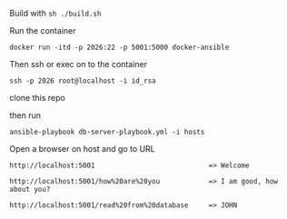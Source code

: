 Build with `sh ./build.sh`

Run the container 

`docker run -itd -p 2026:22 -p 5001:5000 docker-ansible`

Then ssh or exec on to the container

`ssh -p 2026 root@localhost -i id_rsa`

clone this repo

then run

`ansible-playbook db-server-playbook.yml -i hosts`


Open a browser on host and go to URL

`http://localhost:5001                            => Welcome`
  
`http://localhost:5001/how%20are%20you            => I am good, how about you?`
  
`http://localhost:5001/read%20from%20database     => JOHN`
